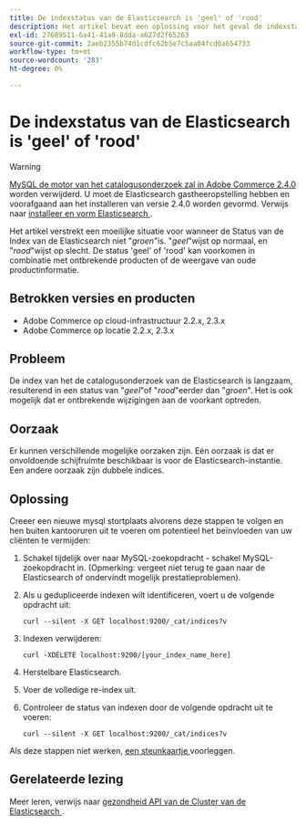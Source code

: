 ```yaml
---
title: De indexstatus van de Elasticsearch is 'geel' of 'rood'
description: Het artikel bevat een oplossing voor het geval de indexstatus van de Elasticsearch niet '*green*' is. '*yellow*' geeft de waarde normal aan en '*red*' geeft de waarde bad aan. De status 'geel' of 'rood' kan voorkomen in combinatie met ontbrekende producten of de weergave van oude productinformatie.
exl-id: 27689511-6a41-41a9-8dda-a627d2f65263
source-git-commit: 2aeb2355b74d1cdfc62b5e7c5aa04fcd0a654733
workflow-type: tm+mt
source-wordcount: '283'
ht-degree: 0%

---
```


# De indexstatus van de Elasticsearch is &#39;geel&#39; of &#39;rood&#39;

>[!WARNING]
>
> [ MySQL de motor van het catalogusonderzoek zal in Adobe Commerce 2.4.0 ](/help/announcements/adobe-commerce-announcements/mysql-catalog-search-engine-will-be-removed-in-magento-2-4-0.md) worden verwijderd. U moet de Elasticsearch gastheeropstelling hebben en voorafgaand aan het installeren van versie 2.4.0 worden gevormd. Verwijs naar [ installeer en vorm Elasticsearch ](https://experienceleague.adobe.com/en/docs/commerce-operations/configuration-guide/search/overview-search).

Het artikel verstrekt een moeilijke situatie voor wanneer de Status van de Index van de Elasticsearch niet &quot;*groen*&quot;is. &quot;*geel*&quot;wijst op normaal, en &quot;*rood*&quot;wijst op slecht. De status &#39;geel&#39; of &#39;rood&#39; kan voorkomen in combinatie met ontbrekende producten of de weergave van oude productinformatie.

## Betrokken versies en producten

* Adobe Commerce op cloud-infrastructuur 2.2.x, 2.3.x
* Adobe Commerce op locatie 2.2.x, 2.3.x

## Probleem

De index van het de catalogusonderzoek van de Elasticsearch is langzaam, resulterend in een status van &quot;*geel*&quot;of &quot;*rood*&quot;eerder dan &quot;*groen*&quot;. Het is ook mogelijk dat er ontbrekende wijzigingen aan de voorkant optreden.

## Oorzaak

Er kunnen verschillende mogelijke oorzaken zijn. Eén oorzaak is dat er onvoldoende schijfruimte beschikbaar is voor de Elasticsearch-instantie. Een andere oorzaak zijn dubbele indices.

## Oplossing

Creeer een nieuwe mysql stortplaats alvorens deze stappen te volgen en hen buiten kantooruren uit te voeren om potentieel het beïnvloeden van uw cliënten te vermijden:

1. Schakel tijdelijk over naar MySQL-zoekopdracht - schakel MySQL-zoekopdracht in. (Opmerking: vergeet niet terug te gaan naar de Elasticsearch of ondervindt mogelijk prestatieproblemen).
1. Als u gedupliceerde indexen wilt identificeren, voert u de volgende opdracht uit:

   ```
   curl --silent -X GET localhost:9200/_cat/indices?v
   ```

1. Indexen verwijderen:

   ```
   curl -XDELETE localhost:9200/[your_index_name_here]
   ```

1. Herstelbare Elasticsearch.
1. Voer de volledige re-index uit.
1. Controleer de status van indexen door de volgende opdracht uit te voeren:

   ```
   curl --silent -X GET localhost:9200/_cat/indices?v
   ```

Als deze stappen niet werken, [ een steunkaartje ](/help/help-center-guide/help-center/magento-help-center-user-guide.md#submit-ticket) voorleggen.

## Gerelateerde lezing

Meer leren, verwijs naar [ gezondheid API van de Cluster van de Elasticsearch ](https://www.elastic.co/guide/en/elasticsearch/reference/current/cluster-health.html).

